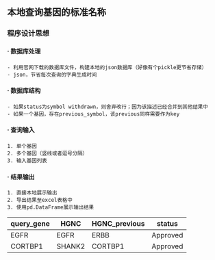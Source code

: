 ## 本地查询基因的标准名称

### 程序设计思想

#### · 数据库处理

    - 利用官网下载的数据库文件，构建本地的json数据库（好像有个pickle更节省存储）
    - json，节省每次查询的字典生成时间

#### · 数据库结构
    - 如果status为symbol withdrawn，则舍弃改行；因为该描述已经合并到其他结果中
    - 如果一个基因，存在previous_symbol，该previous同样需要作为key

#### · 查询输入
    1. 单个基因
    2. 多个基因（竖线或者逗号分隔）
    3. 输入基因列表

#### · 结果输出
    1. 直接本地展示输出
    2. 导出结果至excel表格中
    3. 使用pd.DataFrame展示输出结果
        
    
| query_gene      | HGNC | HGNC_previous | status |
| ----------- | ----------- | ------- | --------- |
| EGFR      | EGFR       | ERBB | Approved |
| CORTBP1   | SHANK2        | CORTBP1 | Approved |